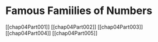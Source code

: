 # Famous Famiilies of Numbers

[[chap04Part001]]
[[chap04Part002]]
[[chap04Part003]]
[[chap04Part004]]
[[chap04Part005]]